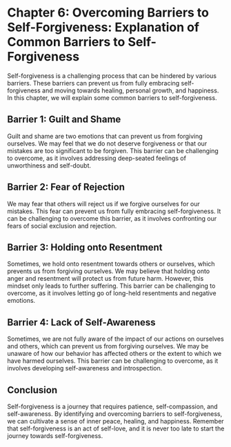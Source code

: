 Chapter 6: Overcoming Barriers to Self-Forgiveness: Explanation of Common Barriers to Self-Forgiveness
======================================================================================================

Self-forgiveness is a challenging process that can be hindered by various barriers. These barriers can prevent us from fully embracing self-forgiveness and moving towards healing, personal growth, and happiness. In this chapter, we will explain some common barriers to self-forgiveness.

Barrier 1: Guilt and Shame
--------------------------

Guilt and shame are two emotions that can prevent us from forgiving ourselves. We may feel that we do not deserve forgiveness or that our mistakes are too significant to be forgiven. This barrier can be challenging to overcome, as it involves addressing deep-seated feelings of unworthiness and self-doubt.

Barrier 2: Fear of Rejection
----------------------------

We may fear that others will reject us if we forgive ourselves for our mistakes. This fear can prevent us from fully embracing self-forgiveness. It can be challenging to overcome this barrier, as it involves confronting our fears of social exclusion and rejection.

Barrier 3: Holding onto Resentment
----------------------------------

Sometimes, we hold onto resentment towards others or ourselves, which prevents us from forgiving ourselves. We may believe that holding onto anger and resentment will protect us from future harm. However, this mindset only leads to further suffering. This barrier can be challenging to overcome, as it involves letting go of long-held resentments and negative emotions.

Barrier 4: Lack of Self-Awareness
---------------------------------

Sometimes, we are not fully aware of the impact of our actions on ourselves and others, which can prevent us from forgiving ourselves. We may be unaware of how our behavior has affected others or the extent to which we have harmed ourselves. This barrier can be challenging to overcome, as it involves developing self-awareness and introspection.

Conclusion
----------

Self-forgiveness is a journey that requires patience, self-compassion, and self-awareness. By identifying and overcoming barriers to self-forgiveness, we can cultivate a sense of inner peace, healing, and happiness. Remember that self-forgiveness is an act of self-love, and it is never too late to start the journey towards self-forgiveness.
